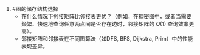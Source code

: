1. #图的储存结构选择 
	 *   在什么情况下邻接矩阵比邻接表更优？（例如，在稠密图中，或者当需要频繁、快速地查询任意两点间是否存在边时，邻接矩阵的 $O(1)$ 查询效率更高）。
    *   邻接矩阵和邻接表在不同图算法（如DFS, BFS, Dijkstra, Prim）中的性能表现差异。